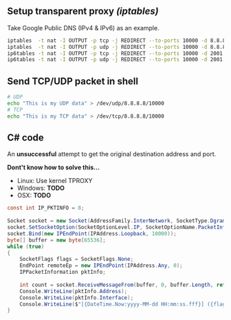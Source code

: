 
## Setup transparent proxy *(iptables)*

Take Google Public DNS (IPv4 & IPv6) as an example.

````bash
iptables  -t nat -I OUTPUT -p tcp -j REDIRECT --to-ports 10000 -d 8.8.8.8
iptables  -t nat -I OUTPUT -p udp -j REDIRECT --to-ports 10000 -d 8.8.8.8
ip6tables -t nat -I OUTPUT -p tcp -j REDIRECT --to-ports 10000 -d 2001:4860:4860::8888
ip6tables -t nat -I OUTPUT -p udp -j REDIRECT --to-ports 10000 -d 2001:4860:4860::8888
````

## Send TCP/UDP packet in shell
````bash
# UDP
echo "This is my UDP data" > /dev/udp/8.8.8.8/10000
# TCP
echo "This is my TCP data" > /dev/tcp/8.8.8.8/10000
````

## C# code

An **unsuccessful** attempt to get the original destination address and port.

**Dont't know how to solve this...**
- Linux: Use kernel TPROXY
- Windows: **TODO**
- OSX: **TODO**

````csharp
const int IP_PKTINFO = 8;
        
Socket socket = new Socket(AddressFamily.InterNetwork, SocketType.Dgram, ProtocolType.Udp);
socket.SetSocketOption(SocketOptionLevel.IP, SocketOptionName.PacketInformation, true);
socket.Bind(new IPEndPoint(IPAddress.Loopback, 10000));
byte[] buffer = new byte[65536];
while (true)
{
    SocketFlags flags = SocketFlags.None;
    EndPoint remoteEp = new IPEndPoint(IPAddress.Any, 0);
    IPPacketInformation pktInfo;
    
    int count = socket.ReceiveMessageFrom(buffer, 0, buffer.Length, ref flags, ref remoteEp, out pktInfo);
    Console.WriteLine(pktInfo.Address);
    Console.WriteLine(pktInfo.Interface);
    Console.WriteLine($"[{DateTime.Now:yyyy-MM-dd HH:mm:ss.fff}] ({flags}) {remoteEp}: {Encoding.UTF8.GetString(buffer, 0, count)}");
}
````
